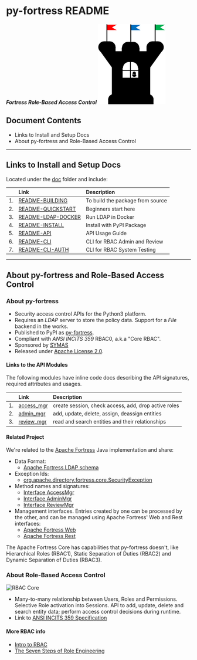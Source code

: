# py-fortress README

_**Fortress Role-Based Access Control**_ 
![py-fortress](images/FortressLogo-small.png "fortress rbac")

## Document Contents
 * Links to Install and Setup Docs
 * About py-fortress and Role-Based Access Control
________________________________
## Links to Install and Setup Docs
Located under the [doc](pyfortress/doc) folder and include:

|   | Link                                                              | Description                     | 
|---|:------------------------------------------------------------------|:--------------------------------| 
|1. |[README-BUILDING](pyfortress/doc/README-BUILDING.md)               |To build the package from source |
|2. |[README-QUICKSTART](pyfortress/doc/README-QUICKSTART.md)           |Beginners start here             | 
|3. |[README-LDAP-DOCKER](pyfortress/doc/README-LDAP-DOCKER.md)         |Run LDAP in Docker               |
|4. |[README-INSTALL](pyfortress/doc/README-INSTALL.md)                 |Install with PyPI Package        | 
|5. |[README-API](pyfortress/doc/README-API.md)                         |API Usage Guide                  |
|6. |[README-CLI](pyfortress/doc/README-CLI.md)                         |CLI for RBAC Admin and Review    |  
|7. |[README-CLI-AUTH](pyfortress/doc/README-CLI-AUTH.md)               |CLI for RBAC System Testing      | 
_________________________________________________________________________________
## About py-fortress and Role-Based Access Control

### About py-fortress
 * Security access control APIs for the Python3 platform.
 * Requires an *LDAP* server to store the policy data. Support for a *File* backend in the works.
 * Published to PyPI as [py-fortress](https://pypi.python.org/pypi/py-fortress).
 * Compliant with *ANSI INCITS 359* RBAC0, a.k.a "Core RBAC".    
 * Sponsored by [SYMAS](https://symas.com/)
 * Released under [Apache License 2.0](https://www.apache.org/licenses/LICENSE-2.0).

#### Links to the API Modules
The following modules have inline code docs describing the API signatures, required attributes and usages.

|   | Link                                        | Description                                          |  
|---|:--------------------------------------------|:-----------------------------------------------------|  
|1. |[access_mgr](pyfortress/impl/access_mgr.py)  |create session, check access, add, drop active roles  |  
|2. |[admin_mgr](pyfortress/impl/admin_mgr.py)    |add, update, delete, assign, deassign entities        |  
|3. |[review_mgr](pyfortress/impl/review_mgr.py)  |read and search entities and their relationships      |  
   
#### Related Project
We're related to the [Apache Fortress](http://directory.apache.org/fortress) Java implementation and share:
 * Data Format:
    * [Apache Fortress LDAP schema](https://github.com/apache/directory-fortress-core/blob/master/ldap/schema/fortress.schema)
 * Exception Ids:
    * [org.apache.directory.fortress.core.SecurityException](http://directory.apache.org/fortress/gen-docs/latest/apidocs/org/apache/directory/fortress/core/SecurityException.html)
 * Method names and signatures:
    * [Interface AccessMgr](http://directory.apache.org/fortress/gen-docs/latest/apidocs/org/apache/directory/fortress/core/AccessMgr.html)
    * [Interface AdminMgr](http://directory.apache.org/fortress/gen-docs/latest/apidocs/org/apache/directory/fortress/core/AdminMgr.html)
    * [Interface ReviewMgr](http://directory.apache.org/fortress/gen-docs/latest/apidocs/org/apache/directory/fortress/core/ReviewMgr.html)
 * Management interfaces. Entries created by one can be processed by the other, and can be managed using Apache Fortress' Web and Rest interfaces:
    * [Apache Fortress Web](https://github.com/apache/directory-fortress-commander)
    * [Apache Fortress Rest](https://github.com/apache/directory-fortress-enmasse)
     
The Apache Fortress Core has capabilities that py-fortress doesn't, like Hierarchical Roles (RBAC1), Static Separation of Duties (RBAC2) and Dynamic Separation of Duties (RBAC3).   
     
### About Role-Based Access Control
 ![RBAC Core](images/RbacCore.png "RBAC0 - The 'Core'")
 * Many-to-many relationship between Users, Roles and Permissions. Selective Role activation into Sessions. API to
 add, update, delete and search entity data; perform access control decisions during runtime.
 * Link to [ANSI INCITS 359 Specification](http://profsandhu.com/journals/tissec/ANSI+INCITS+359-2004.pdf) 

#### More RBAC info
 * [Intro to RBAC](http://directory.apache.org/fortress/user-guide/1-intro-rbac.html)
 * [The Seven Steps of Role Engineering](https://iamfortress.net/2015/03/05/the-seven-steps-of-role-engineering/)